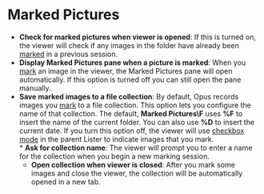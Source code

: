 # Marked Pictures

- **Check for marked pictures when viewer is opened**: If this is turned on, the viewer will check if any images in the folder have already been [marked](/Manual/additional_functionality/viewing_images/image_marking.md) in a previous session.
- **Display Marked Pictures pane when a picture is marked**: When you [mark](/Manual/additional_functionality/viewing_images/image_marking.md) an image in the viewer, the Marked Pictures pane will open automatically. If this option is turned off you can still open the pane manually.
- **Save marked images to a file collection**: By default, Opus records images you [mark](/Manual/additional_functionality/viewing_images/image_marking.md) to a file collection. This option lets you configure the name of that collection. The default, **Marked Pictures\\F** uses **%F** to insert the name of the current folder. You can also use **%D** to insert the current date. If you turn this option off, the viewer will use [checkbox mode](/Manual/basic_concepts/selecting_files/selecting_with_the_mouse_and_keyboard/checkbox_mode.md) in the parent Lister to indicate images that you mark.  
  \* **Ask for collection name**: The viewer will prompt you to enter a name for the collection when you begin a new marking session.
  - **Open collection when viewer is closed**: After you mark some images and close the viewer, the collection will be automatically opened in a new tab. 

